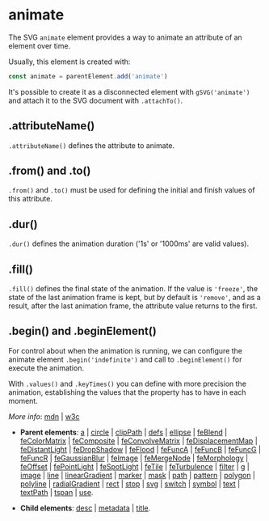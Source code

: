 # animate

The SVG `animate` element provides a way to animate an attribute of an element over time.

Usually, this element is created with:

```js
const animate = parentElement.add('animate')
```

It's possible to create it as a disconnected element with `gSVG('animate')` and attach it to the SVG
document with `.attachTo()`.

## .attributeName()

`.attributeName()` defines the attribute to animate.

## .from() and .to()

`.from()` and `.to()` must be used for defining the initial and finish values of this attribute.

## .dur()

`.dur()` defines the animation duration ('1s' or '1000ms' are valid values).

## .fill()

`.fill()` defines the final state of the animation. If the value is `'freeze'`, the state of the
last animation frame is kept, but by default is `'remove'`, and as a result, after the last
animation frame, the attribute value returns to the first.

## .begin() and .beginElement()

For control about when the animation is running, we can configure the animate element
`.begin('indefinite')` and call to `.beginElement()` for execute the animation.

With `.values()` and `.keyTimes()` you can define with more precision the animation, establishing
the values that the property has to have in each moment.

*More info*:
[mdn](https://developer.mozilla.org//en-US/docs/Web/SVG/Element/animate) |
[w3c](https://svgwg.org/specs/animations/#AnimateElement)

- **Parent elements**:
  [a](a.md) |
  [circle](circle.md) |
  [clipPath](clipPath.md) |
  [defs](defs.md) |
  [ellipse](ellipse.md) |
  [feBlend](./FilterPrimitives#feblend) |
  [feColorMatrix](./FilterPrimitives#fecolormatrix) |
  [feComposite](./FilterPrimitives#fecomposite) |
  [feConvolveMatrix](./FilterPrimitives#feconvolvematrix) |
  [feDisplacementMap](./FilterPrimitives#fedisplacementmap) |
  [feDistantLight](./FilterPrimitives#fedistantlight) |
  [feDropShadow](./FilterPrimitives#fedropshadow) |
  [feFlood](./FilterPrimitives#feflood) |
  [feFuncA](./FilterPrimitives#fefunca) |
  [feFuncB](./FilterPrimitives#fefuncb) |
  [feFuncG](./FilterPrimitives#fefuncg) |
  [feFuncR](./FilterPrimitives#fefuncr) |
  [feGaussianBlur](./FilterPrimitives#fegaussianblur) |
  [feImage](./FilterPrimitives#feimage) |
  [feMergeNode](./FilterPrimitives#femergenode) |
  [feMorphology](./FilterPrimitives#femorphology) |
  [feOffset](./FilterPrimitives#feoffset) |
  [fePointLight](./FilterPrimitives#fepointlight) |
  [feSpotLight](./FilterPrimitives#fespotlight) |
  [feTile](./FilterPrimitives#fetile) |
  [feTurbulence](./FilterPrimitives#feturbulence) |
  [filter](filter.md) |
  [g](g.md) |
  [image](image.md) |
  [line](line.md) |
  [linearGradient](linearGradient.md) |
  [marker](marker.md) |
  [mask](mask.md) |
  [path](path.md) |
  [pattern](pattern.md) |
  [polygon](polygon.md) |
  [polyline](polyline.md) |
  [radialGradient](radialGradient.md) |
  [rect](rect.md) |
  [stop](stop.md) |
  [svg](svg.md) |
  [switch](switch.md) |
  [symbol](symbol.md) |
  [text](text.md) |
  [textPath](textPath.md) |
  [tspan](tspan.md) |
  [use](use.md).

- **Child elements**: [desc](desc.md) |
  [metadata](metadata.md) |
  [title](title.md).

